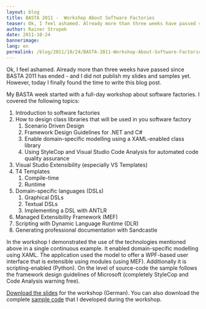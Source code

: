 ```yaml
---
layout: blog
title: BASTA 2011 -  Workshop About Software Factories
teaser: Ok, I feel ashamed. Already more than three weeks have passed since BASTA 2011 has ended - and I did not publish my slides and samples yet. However, today I finally found the time to write this blog post.
author: Rainer Stropek
date: 2011-10-24
bannerimage: 
lang: en
permalink: /blog/2011/10/24/BASTA-2011-Workshop-About-Software-Factories
---
```


<p xmlns="http://www.w3.org/1999/xhtml">Ok, I feel ashamed. Already more than three weeks have passed since BASTA 2011 has ended - and I did not publish my slides and samples yet. However, today I finally found the time to write this blog post.</p><p xmlns="http://www.w3.org/1999/xhtml">My BASTA week started with a full-day workshop about software factories. I covered the following topics:</p><ol xmlns="http://www.w3.org/1999/xhtml">
  <li>Introduction to software factories</li>
  <li>How to design class libraries that will be used in you software factory

<ol><li>Scenario Driven Design</li><li>Framework Design Guidelines for .NET and C#</li><li>Enable domain-specific modelling using a XAML-enabled class library</li><li>Using StyleCop and Visual Studio Code Analysis for automated code quality assurance</li></ol></li>
  <li>Visual Studio Extensibility (especially VS Templates)</li>
  <li>T4 Templates

<ol><li>Compile-time</li><li>Runtime</li></ol></li>
  <li>Domain-specific languages (DSLs)

<ol><li>Graphical DSLs</li><li>Textual DSLs</li><li>Implementing a DSL with ANTLR</li></ol></li>
  <li>Managed Extensibility Framework (MEF)</li>
  <li>Scripting with Dynamic Language Runtime (DLR)</li>
  <li>Generating professional documentation with Sandcastle</li>
</ol><p xmlns="http://www.w3.org/1999/xhtml">In the workshop I demonstrated the use of the technologies mentioned above in a single continuous example. It enabled domain-specific modelling using XAML. The application used the model to offer a WPF-based user interface that is extensible using modules (using MEF). Additionally it is scripting-enabled (Python). On the level of source-code the sample follows the framework design guidelines of Microsoft (completely StyleCop and Code Analysis warning free).</p><p xmlns="http://www.w3.org/1999/xhtml">
  <a href="{{site.baseurl}}/content/images/blog/2011/10/BASTA 2011 - Der Weg zur CSharp-Softwarefabrik.pdf">Download the slides</a> for the workshop (German). You can also download the complete <a href="{{site.baseurl}}/content/images/blog/2011/10/SoftwareFactoryFinishedSample.zip">sample code</a> that I developed during the workshop.</p>